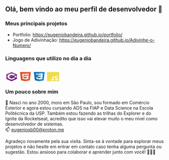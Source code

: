 ## Olá, bem vindo ao meu perfil de desenvolvedor 👋

### Meus principais projetos
- Portfolio: https://eugeniobandeira.github.io/portfolio/
- Jogo de Adivinhação: https://eugeniobandeira.github.io/Adivinhe-o-Numero/

### Linguagens que utilizo no dia a dia

<div style="display: inline_block"><br>
  <img align="center" alt="Csharp" height="30" width="40" src="https://raw.githubusercontent.com/devicons/devicon/master/icons/csharp/csharp-original.svg">
  <img align="center" alt="HTML" height="30" width="40" src="https://raw.githubusercontent.com/devicons/devicon/master/icons/html5/html5-original.svg">
  <img align="center" alt="CSS" height="30" width="40" src="https://raw.githubusercontent.com/devicons/devicon/master/icons/css3/css3-original.svg">
  <img align="center" alt="Js" height="30" width="40" src="https://raw.githubusercontent.com/devicons/devicon/master/icons/javascript/javascript-plain.svg">
</div>

### Um pouco sobre mim

 💬 Nasci no ano 2000, moro em São Paulo, sou formado em Comércio Exterior e agora estou cursando ADS na FIAP e Data Science na Escola Politécnica da USP. Também estou fazendo as trilhas do Explorer e do Ignite da Rocketseat, acredito que isso vai elevar muito o meu nível como desenvolvedor de sistemas.
 <br>📫 eugeniosb00@proton.me

Agradeço novamente pela sua visita. Sinta-se à vontade para explorar meus projetos e não hesite em entrar em contato caso tenha alguma pergunta ou sugestão. Estou ansioso para colaborar e aprender junto com você! 🚀🚀🚀


